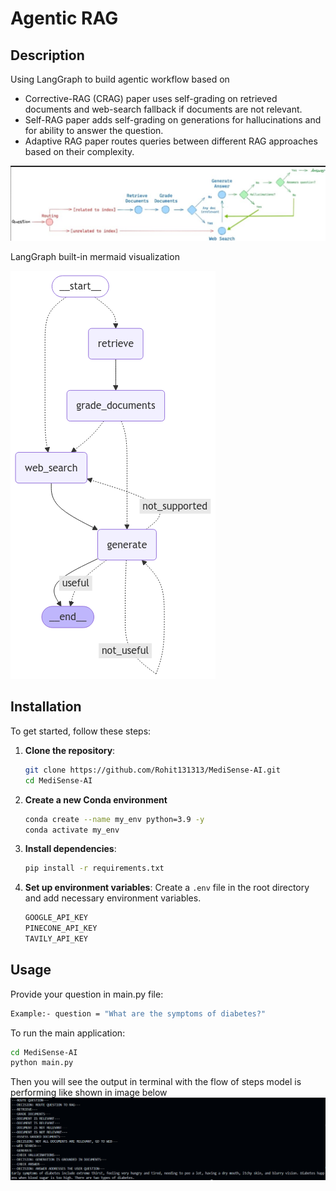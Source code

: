 # Agentic RAG

## Description
Using LangGraph to build agentic workflow based on
- Corrective-RAG (CRAG) paper uses self-grading on retrieved documents and web-search fallback if documents are not relevant.
- Self-RAG paper adds self-grading on generations for hallucinations and for ability to answer the question.
- Adaptive RAG paper routes queries between different RAG approaches based on their complexity.

![Advanced RAG](langgraph_adaptive_rag.png)

LangGraph built-in mermaid visualization

![LangGraphRAG](graph.png)
## Installation

To get started, follow these steps:

1. **Clone the repository**:
    ```sh
    git clone https://github.com/Rohit131313/MediSense-AI.git
    cd MediSense-AI
    ```
2. **Create a new Conda environment**
    ```sh
    conda create --name my_env python=3.9 -y
    conda activate my_env
    ```

3. **Install dependencies**:
    ```sh
    pip install -r requirements.txt
    ```

4. **Set up environment variables**:
    Create a `.env` file in the root directory and add necessary environment variables.
    ```sh
    GOOGLE_API_KEY 
    PINECONE_API_KEY
    TAVILY_API_KEY 
    ```

## Usage

Provide your question in main.py file:
```sh
Example:- question = "What are the symptoms of diabetes?"
```

To run the main application:

```sh
cd MediSense-AI
python main.py
```

Then you will see the output in terminal with the flow of steps model is performing like shown in image below
![Example](example.png)